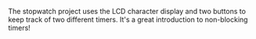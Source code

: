 The stopwatch project uses the LCD character display and two buttons to keep track of two different timers. It's a great introduction to non-blocking timers!